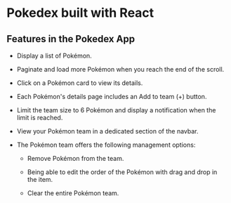 # Pokedex built with React

## Features in the Pokedex App

- Display a list of Pokémon.

- Paginate and load more Pokémon when you
reach the end of the scroll.

- Click on a Pokémon card to view its details.

- Each Pokémon's details page includes an Add to team (+) button.

- Limit the team size to 6 Pokémon and display a notification when the limit is reached.

- View your Pokémon team in a dedicated section of the navbar.

- The Pokémon team offers the following management options:

    - Remove Pokémon from the team.

    - Being able to edit the order of the Pokémon with drag and drop in the item.

    - Clear the entire Pokémon team.